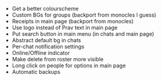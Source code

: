 - Get a better colourscheme
- Custom BGs for groups (backport from monocles I guess)
- Receipts in main page (backport from monocles)
- Use logo instead of Prav text in main page
- Put search button in main menu (in chats and main page)
- Abstract default bg in chats
- Per-chat notification settings
- Online/Offline indicator
- Make delete from roster more visible
- Long click on people for options in main page
- Automatic backups
